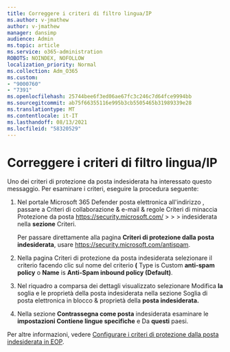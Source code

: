 ```yaml
---
title: Correggere i criteri di filtro lingua/IP
ms.author: v-jmathew
author: v-jmathew
manager: dansimp
audience: Admin
ms.topic: article
ms.service: o365-administration
ROBOTS: NOINDEX, NOFOLLOW
localization_priority: Normal
ms.collection: Adm_O365
ms.custom:
- "9000760"
- "7391"
ms.openlocfilehash: 25744bee6f3ed06ae67fc3c246c7d64fce9994bb
ms.sourcegitcommit: ab75f66355116e995b3cb5505465b31989339e28
ms.translationtype: MT
ms.contentlocale: it-IT
ms.lasthandoff: 08/13/2021
ms.locfileid: "58320529"
---
```

# <a name="fix-languageip-filter-policy"></a>Correggere i criteri di filtro lingua/IP

Uno dei criteri di protezione da posta indesiderata ha interessato questo messaggio. Per esaminare i criteri, eseguire la procedura seguente:

1. Nel portale Microsoft 365 Defender posta elettronica all'indirizzo , passare a Criteri di collaborazione & e-mail & regole Criteri di minaccia Protezione da posta <https://security.microsoft.com/>  \>  \>  \>  indesiderata nella **sezione** Criteri.

   Per passare direttamente alla pagina **Criteri di protezione dalla posta indesiderata**, usare <https://security.microsoft.com/antispam>.

2. Nella pagina Criteri di protezione da posta indesiderata selezionare il criterio facendo clic sul nome del criterio **(** Type is Custom **anti-spam** **policy** o **Name** is **Anti-Spam inbound policy (Default)**.
3. Nel riquadro a comparsa dei dettagli visualizzato selezionare Modifica **la** soglia e le proprietà della posta indesiderata nella sezione Soglia di posta elettronica in blocco & proprietà della **posta indesiderata.**
4. Nella sezione **Contrassegna come posta** indesiderata esaminare le **impostazioni Contiene lingue specifiche** e Da **questi** paesi.

Per altre informazioni, vedere [Configurare i criteri di protezione dalla posta indesiderata in EOP](https://docs.microsoft.com/microsoft-365/security/office-365-security/configure-your-spam-filter-policies).
